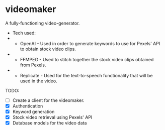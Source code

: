 # videomaker

A fully-functioning video-generator.

- Tech used:
- - OpenAI - Used in order to generate keywords to use for Pexels' API to obtain stock video clips.
- - FFMPEG - Used to stitch together the stock video clips obtained from Pexels.
- - Replicate - Used for the text-to-speech functionality that will be used in the video.

TODO:
- [ ] Create a client for the videomaker.
- [x] Authentication
- [x] Keyword generation
- [x] Stock video retrieval using Pexels' API
- [x] Database models for the video data